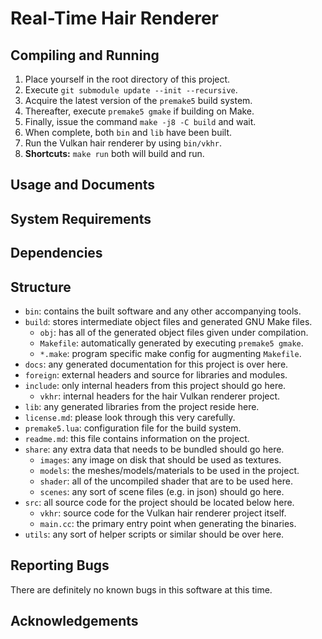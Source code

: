 Real-Time Hair Renderer
=======================

Compiling and Running
---------------------

1. Place yourself in the root directory of this project.
2. Execute `git submodule update --init --recursive`.
3. Acquire the latest version of the `premake5` build system.
4. Thereafter, execute `premake5 gmake` if building on Make.
5. Finally, issue the command `make -j8 -C build` and wait.
6. When complete, both `bin` and `lib` have been built.
7. Run the Vulkan hair renderer by using `bin/vkhr`.
8. **Shortcuts:** `make run` both will build and run.

Usage and Documents
-------------------

System Requirements
-------------------

Dependencies
------------

Structure
---------

* `bin`: contains the built software and any other accompanying tools.
* `build`: stores intermediate object files and generated GNU Make files.
    * `obj`: has all of the generated object files given under compilation.
    * `Makefile`: automatically generated by executing `premake5 gmake`.
    * `*.make`: program specific make config for augmenting `Makefile`.
* `docs`: any generated documentation for this project is over here.
* `foreign`: external headers and source for libraries and modules.
* `include`: only internal headers from this project should go here.
    * `vkhr`: internal headers for the hair Vulkan renderer project.
* `lib`: any generated libraries from the project reside here.
* `license.md`: please look through this very carefully.
* `premake5.lua`: configuration file for the build system.
* `readme.md`: this file contains information on the project.
* `share`: any extra data that needs to be bundled should go here.
    * `images`: any image on disk that should be used as textures.
    * `models`: the meshes/models/materials to be used in the project.
    * `shader`: all of the uncompiled shader that are to be used here.
    * `scenes`: any sort of scene files (e.g. in json) should go here.
* `src`: all source code for the project should be located below here.
    * `vkhr`: source code for the Vulkan hair renderer project itself.
    * `main.cc`: the primary entry point when generating the binaries.
* `utils`: any sort of helper scripts or similar should be over here.

Reporting Bugs
--------------

There are definitely no known bugs in this software at this time.

Acknowledgements
----------------
